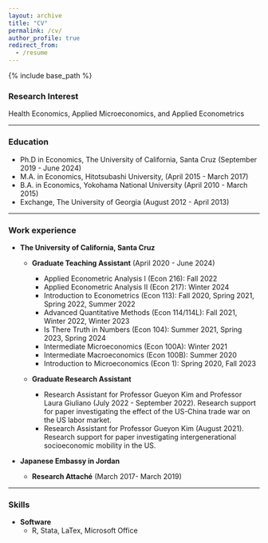 ```yaml
---
layout: archive
title: "CV"
permalink: /cv/
author_profile: true
redirect_from:
  - /resume
---
```


{% include base_path %}

### Research Interest
Health Economics, Applied Microeconomics, and Applied Econometrics

---

### Education
* Ph.D in Economics, The University of California, Santa Cruz (September 2019 - June 2024)
* M.A. in Economics, Hitotsubashi University, (April 2015 - March 2017)
* B.A. in Economics, Yokohama National University (April 2010 - March 2015)
* Exchange, The University of Georgia (August 2012 - April 2013)

---

### Work experience
* **The University of California, Santa Cruz**
  * **Graduate Teaching Assistant** (April 2020 - June 2024) 
    * Applied Econometric Analysis I (Econ 216): Fall 2022
    * Applied Econometric Analysis II (Econ 217): Winter 2024
    * Introduction to Econometrics (Econ 113): Fall 2020, Spring 2021, Spring 2022, Summer 2022
    * Advanced Quantitative Methods (Econ 114/114L): Fall 2021, Winter 2022, Winter 2023
    * Is There Truth in Numbers (Econ 104): Summer 2021, Spring 2023, Spring 2024
    * Intermediate Microeconomics (Econ 100A): Winter 2021
    * Intermediate Macroeconomics (Econ 100B): Summer 2020
    * Introduction to Microeconomics (Econ 1): Spring 2020, Fall 2023
      
  * **Graduate Research Assistant**  
    * Research Assistant for Professor Gueyon Kim and Professor Laura Giuliano (July 2022 - September 2022). Research support for paper investigating the effect of the US-China trade war on the US labor market.
    * Research Assistant for Professor Gueyon Kim (August 2021). Research support for paper investigating intergenerational socioeconomic mobility in the US.
  
* **Japanese Embassy in Jordan**
  * **Research Attaché** (March 2017- March 2019)

---  

### Skills
* **Software**
  * R, Stata, LaTex, Microsoft Office


